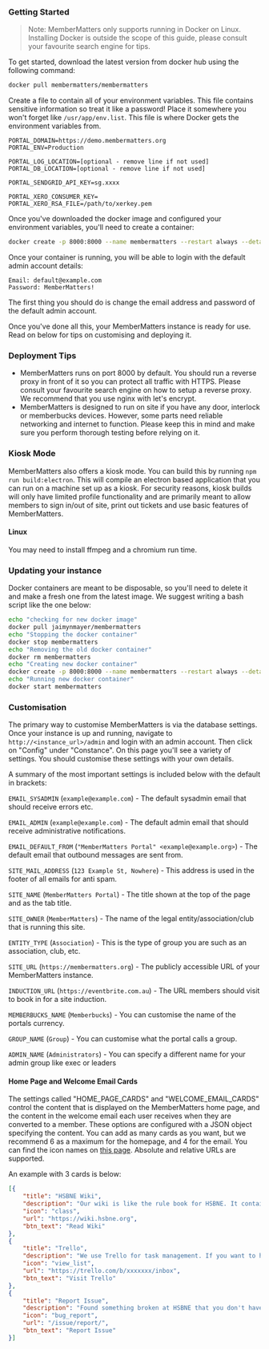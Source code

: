 ### Getting Started
> Note: MemberMatters only supports running in Docker on Linux. Installing Docker is outside the scope of this guide, 
>please consult your favourite search engine for tips.
 
 To get started, download the latest version from docker hub using the following command:
 ```bash
docker pull membermatters/membermatters
```

Create a file to contain all of your environment variables. This file contains sensitive information so treat it like a 
password! Place it somewhere you won't forget like `/usr/app/env.list`. This file is where Docker gets the environment 
variables from.
```
PORTAL_DOMAIN=https://demo.membermatters.org
PORTAL_ENV=Production

PORTAL_LOG_LOCATION=[optional - remove line if not used]
PORTAL_DB_LOCATION=[optional - remove line if not used]

PORTAL_SENDGRID_API_KEY=sg.xxxx

PORTAL_XERO_CONSUMER_KEY=
PORTAL_XERO_RSA_FILE=/path/to/xerkey.pem
```

Once you've downloaded the docker image and configured your environment variables, you'll need to create a container:
```bash
docker create -p 8000:8000 --name membermatters --restart always --detach --env-file /usr/app/env.list -v /usr/app/:/usr/src/data jaimynmayer/membermatters
```

Once your container is running, you will be able to login with the default admin account details:
```
Email: default@example.com
Password: MemberMatters!
```

The first thing you should do is change the email address and password of the default admin account.

Once you've done all this, your MemberMatters instance is ready for use. Read on below for tips on customising 
and deploying it.

### Deployment Tips
* MemberMatters runs on port 8000 by default. You should run a reverse proxy in front of it
so you can protect all traffic with HTTPS. Please consult your favourite search engine on how to setup a reverse proxy. 
We recommend that you use nginx with let's encrypt.
* MemberMatters is designed to run on site if you have any door, interlock or memberbucks devices. However, some parts
need reliable networking and internet to function. Please keep this in mind and make sure you perform thorough
testing before relying on it.


### Kiosk Mode
MemberMatters also offers a kiosk mode. You can build this by running `npm run build:electron`. This
will compile an electron based application that you can run on a machine set up as a kiosk. For
security reasons, kiosk builds will only have limited profile functionality and are primarily meant
to allow members to sign in/out of site, print out tickets and use basic features of MemberMatters.

#### Linux
You may need to install ffmpeg and a chromium run time.

### Updating your instance
Docker containers are meant to be disposable, so you'll need to delete it and make a fresh one from the latest image. 
We suggest writing a bash script like the one below:

```bash
echo "checking for new docker image"
docker pull jaimynmayer/membermatters
echo "Stopping the docker container"
docker stop membermatters
echo "Removing the old docker container"
docker rm membermatters
echo "Creating new docker container"
docker create -p 8000:8000 --name membermatters --restart always --detach --env-file /usr/app/env.list -v /usr/app/:/usr/src/data jaimynmayer/membermatters
echo "Running new docker container"
docker start membermatters
``` 

### Customisation
The primary way to customise MemberMatters is via the database settings. Once your instance is up and running, 
navigate to `http://<instance_url>/admin` and login with an admin account. Then click on "Config" under "Constance". 
On this page you'll see a variety of settings. You should customise these settings with your own details.

A summary of the most important settings is included below with the default in brackets:

`EMAIL_SYSADMIN` (`example@example.com`) - The default sysadmin email that should receive errors etc.

`EMAIL_ADMIN` (`example@example.com`) - The default admin email that should receive administrative notifications.

`EMAIL_DEFAULT_FROM` (`"MemberMatters Portal" <example@example.org>`) - The default email that outbound messages are sent from.

`SITE_MAIL_ADDRESS` (`123 Example St, Nowhere`) - This address is used in the footer of all emails for anti spam.

`SITE_NAME` (`MemberMatters Portal`) - The title shown at the top of the page and as the tab title.

`SITE_OWNER` (`MemberMatters`) - The name of the legal entity/association/club that is running this site.

`ENTITY_TYPE` (`Association`) - This is the type of group you are such as an association, club, etc.

`SITE_URL` (`https://membermatters.org`) - The publicly accessible URL of your MemberMatters instance.

`INDUCTION_URL` (`https://eventbrite.com.au`) - The URL members should visit to book in for a site induction.

`MEMBERBUCKS_NAME` (`Memberbucks`) - You can customise the name of the portals currency.

`GROUP_NAME` (`Group`) - You can customise what the portal calls a group.

`ADMIN_NAME` (`Administrators`) - You can specify a different name for your admin group like exec or leaders

#### Home Page and Welcome Email Cards
The settings called "HOME_PAGE_CARDS" and "WELCOME_EMAIL_CARDS" control the content that is displayed on the 
MemberMatters home page, and the content in the welcome email each user receives when they are converted to a member.
These options are configured with a JSON object specifying the content. You can add as many cards as you want, but we
recommend 6 as a maximum for the homepage, and 4 for the email. You can find the icon names on 
[this page](https://materializecss.com/icons.html). Absolute and relative URLs are supported.

An example with 3 cards is below:
```json
[{
	"title": "HSBNE Wiki",
	"description": "Our wiki is like the rule book for HSBNE. It contains all the information about our tools, processes and other helpful tips.",
	"icon": "class",
	"url": "https://wiki.hsbne.org",
	"btn_text": "Read Wiki"
},
{
	"title": "Trello",
	"description": "We use Trello for task management. If you want to help out around the space check out Trello for stuff to fix and improve.",
	"icon": "view_list",
	"url": "https://trello.com/b/xxxxxxx/inbox",
	"btn_text": "Visit Trello"
},
{
	"title": "Report Issue",
	"description": "Found something broken at HSBNE that you don't have the time or skills to fix? You can submit an issue report.",
	"icon": "bug_report",
	"url": "/issue/report/",
	"btn_text": "Report Issue"
}]
```
